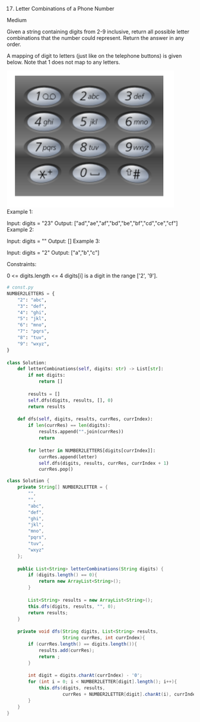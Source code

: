 17. Letter Combinations of a Phone Number
    
Medium

Given a string containing digits from 2-9 inclusive, return all possible letter combinations that the number could represent. Return the answer in any order.

A mapping of digit to letters (just like on the telephone buttons) is given below. Note that 1 does not map to any letters.

![](image/../../basic/image/leetcode_17.png)
Example 1:

Input: digits = "23"
Output: ["ad","ae","af","bd","be","bf","cd","ce","cf"]
Example 2:

Input: digits = ""
Output: []
Example 3:

Input: digits = "2"
Output: ["a","b","c"]
 

Constraints:

0 <= digits.length <= 4
digits[i] is a digit in the range ['2', '9'].

```py
# const.py
NUMBER2LETTERS = {
    "2": "abc",
    "3": "def",
    "4": "ghi",
    "5": "jkl",
    "6": "mno",
    "7": "pqrs",
    "8": "tuv",
    "9": "wxyz",
}

class Solution:
    def letterCombinations(self, digits: str) -> List[str]:
        if not digits:
            return []
        
        results = []
        self.dfs(digits, results, [], 0)
        return results
    
    def dfs(self, digits, results, currRes, currIndex):
        if len(currRes) == len(digits):
            results.append("".join(currRes))
            return
        
        for letter in NUMBER2LETTERS[digits[currIndex]]:
            currRes.append(letter)
            self.dfs(digits, results, currRes, currIndex + 1)
            currRes.pop()
```

```java
class Solution {
    private String[] NUMBER2LETTER = {
        "",
        "",
        "abc",
        "def",
        "ghi",
        "jkl",
        "mno",
        "pqrs",
        "tuv",
        "wxyz"
    };
    
    public List<String> letterCombinations(String digits) {
        if (digits.length() == 0){
            return new ArrayList<String>();
        }
        
        List<String> results = new ArrayList<String>();
        this.dfs(digits, results, "", 0);
        return results;
    }
    
    private void dfs(String digits, List<String> results, 
                     String currRes, int currIndex){
        if (currRes.length() == digits.length()){
            results.add(currRes);
            return ;
        }
        
        int digit = digits.charAt(currIndex) - '0';
        for (int i = 0; i < NUMBER2LETTER[digit].length(); i++){
            this.dfs(digits, results, 
                     currRes + NUMBER2LETTER[digit].charAt(i), currIndex + 1);
        }
    }
}
```